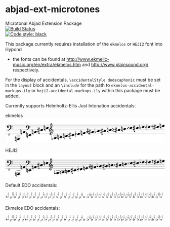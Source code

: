 # abjad-ext-microtones
Microtonal Abjad Extension Package <br />
[![Build Status](https://travis-ci.com/GregoryREvans/abjad-ext-microtones.svg?branch=master)](https://travis-ci.com/GregoryREvans/abjad-ext-microtones) <br />
[![Code style: black](https://img.shields.io/badge/code%20style-black-000000.svg)](https://github.com/python/black) <br/>

This package currently requires installation of the `ekmelos` or `HEJI2` font into lilypond <br />

* the fonts can be found at http://www.ekmelic-music.org/en/extra/ekmelos.htm and http://www.plainsound.org/ respectively. <br />

For the display of accidentals, `\accidentalStyle dodecaphonic` must be set in the `layout` block and an `\include` for the path to `ekmelos-accidental-markups.ily` or `heji2-accidental-markups.ily` within this package must be added. <br />

Currently supports Helmholtz-Ellis Just Intonation accidentals: <br />

ekmelos <br />
![](ekmelos_overtones.png) <br />

HEJI2 <br />
![](heji2_overtones.png) <br />

Default EDO accidentals: <br />

![](edo_accidentals.png) <br />

Ekmelos EDO accidentals: <br />

![](ekmelos_edo_accidentals.png) <br />
